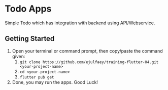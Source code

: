 # Todo Apps

Simple Todo which has integration with backend using API/Webservice.

## Getting Started

1. Open your terminal or command prompt, then copy/paste the command given:
    1. `git clone https://github.com/ejulfaey/training-flutter-04.git <your-project-name>`
    2. `cd <your-project-name>`
    3. `flutter pub get`
2. Done, you may run the apps. Good Luck!
